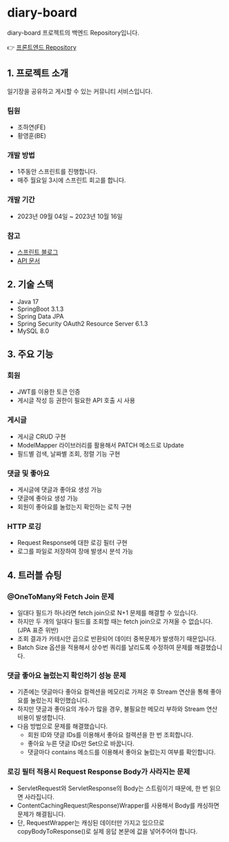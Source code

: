 # diary-board
diary-board 프로젝트의 백엔드 Repository입니다.  
  
👉 [프론트엔드 Repository](https://github.com/likeyeon/diary-board)
## 1. 프로젝트 소개
일기장을 공유하고 게시할 수 있는 커뮤니티 서비스입니다.  
  
### 팀원 
- 조하연(FE)    
- 황영훈(BE)  

### 개발 방법 
- 1주동안 스프린트를 진행합니다.  
- 매주 월요일 3시에 스프린트 회고를 합니다.  

### 개발 기간
- 2023년 09월 04일 ~ 2023년 10월 16일

### 참고
- [스프린트 블로그](https://philosophy-coding.tistory.com/40)  
- [API 문서](https://dairy-board.gitbook.io/api)

## 2. 기술 스택
- Java 17
- SpringBoot 3.1.3
- Spring Data JPA
- Spring Security OAuth2 Resource Server 6.1.3
- MySQL 8.0

## 3. 주요 기능
### 회원
- JWT를 이용한 토큰 인증
- 게시글 작성 등 권한이 필요한 API 호출 시 사용
### 게시글
- 게시글 CRUD 구현
- ModelMapper 라이브러리를 활용해서 PATCH 메소드로 Update
- 필드별 검색, 날짜별 조회, 정렬 기능 구현
### 댓글 및 좋아요
- 게시글에 댓글과 좋아요 생성 가능
- 댓글에 좋아요 생성 가능
- 회원이 좋아요를 눌렀는지 확인하는 로직 구현
### HTTP 로깅
- Request Response에 대한 로깅 필터 구현
- 로그를 파일로 저장하여 장애 발생시 분석 가능

## 4. 트러블 슈팅
### @OneToMany와 Fetch Join 문제
- 일대다 필드가 하나라면 fetch join으로 N+1 문제를 해결할 수 있습니다.
- 하지만 두 개의 일대다 필드를 조회할 때는 fetch join으로 가져올 수 없습니다. (JPA 표준 위반)
- 조회 결과가 카테시안 곱으로 반환되어 데이터 중복문제가 발생하기 때문입니다.
- Batch Size 옵션을 적용해서 상수번 쿼리를 날리도록 수정하여 문제를 해결했습니다.
### 댓글 좋아요 눌렀는지 확인하기 성능 문제
- 기존에는 댓글마다 좋아요 컬렉션을 메모리로 가져온 후 Stream 연산을 통해 좋아요를 눌렀는지 확인했습니다.
- 하지만 댓글과 좋아요의 개수가 많을 경우, 불필요한 메모리 부하와 Stream 연산 비용이 발생합니다.
- 다음 방법으로 문제를 해결했습니다.
  - 회원 ID와 댓글 IDs를 이용해서 좋아요 컬렉션을 한 번 조회합니다.
  - 좋아요 누른 댓글 IDs만 Set으로 바꿉니다.
  - 댓글마다 contains 메소드를 이용해서 좋아요 눌렀는지 여부를 확인합니다.
### 로깅 필터 적용시 Request Response Body가 사라지는 문제
- ServletRequest와 ServletResponse의 Body는 스트림이기 때문에, 한 번 읽으면 사라집니다.
- ContentCachingRequest(Response)Wrapper를 사용해서 Body를 캐싱하면 문제가 해결됩니다.
- 단, RequestWrapper는 캐싱된 데이터만 가지고 있으므로 copyBodyToResponse()로 실제 응답 본문에 값을 넣어주어야 합니다.

